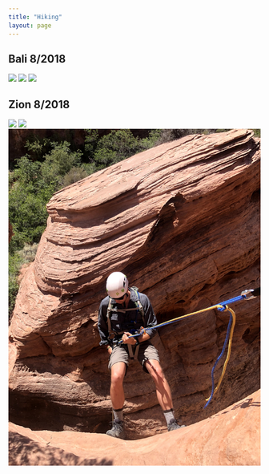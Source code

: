 ```yaml
---
title: "Hiking"
layout: page
---
```


## Bali 8/2018

![](2018/bali/DSC_0220.JPG)
![](2018/bali/DSC_0234.JPG)
![](2018/bali/DSC_0383.JPG)

## Zion 8/2018

![](2018/zion/DSC_0154.JPG)
![](2018/zion/DSC_0007.JPG)
![](2018/zion/IMG_7776.JPG)